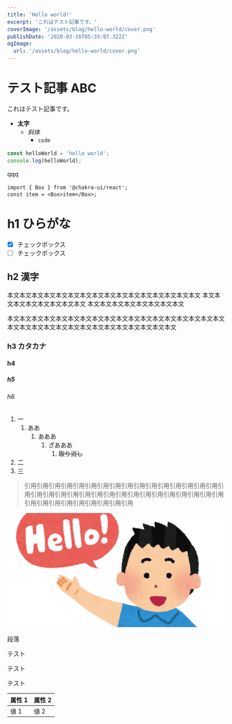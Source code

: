 ```yaml
---
title: 'Hello world!'
excerpt: 'これはテスト記事です。'
coverImage: '/assets/blog/hello-world/cover.png'
publishDate: '2020-03-16T05:35:07.322Z'
ogImage:
  url: '/assets/blog/hello-world/cover.png'
---
```


# テスト記事 ABC

これはテスト記事です。

- **太字**
  - _斜体_
    - `code`

```js
const helloWorld = 'hello world';
console.log(helloWorld);
```

qqq

```tsx
import { Box } from '@chakra-ui/react';
const item = <Box>item</Box>;
```

# h1 ひらがな

- [x] チェックボックス
- [ ] チェックボックス

## h2 漢字

本文本文本文本文本文本文本文本文本文本文本文本文本文本文本文本文
本文本文本文本文本文本文本文本文
本文本文本文本文本文本文本文本文

本文本文本文本文本文本文本文本文本文本文本文本文本文本文本文本文本文本文本文本文本文本文本文本文本文本文本文本文本文本文本文本文

### h3 カタカナ

#### h4

##### h5

###### h6

1. 一
   1. ああ
      1. あああ
         1. ざあああ
            1. ~~取り消し~~
2. 二
3. 三

> 引用引用引用引用引用引用引用引用引用引用引用引用引用引用引用引用引用引用引用引用引用引用引用引用引用引用引用引用引用引用引用引用引用引用引用引用引用引用引用引用引用引用

![hello-world](../public/assets/blog/hello-world/cover.png)

段落

テスト

テスト

テスト

| 属性 1 | 属性 2 |
| ------ | ------ |
| 値 1   | 値 2   |
